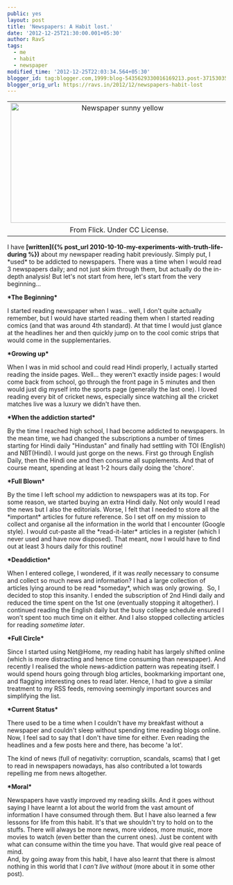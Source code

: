 ```yaml
---
public: yes
layout: post
title: 'Newspapers: A Habit lost.'
date: '2012-12-25T21:30:00.001+05:30'
author: RavS
tags:
  - me
  - habit
  - newspaper
modified_time: '2012-12-25T22:03:34.564+05:30'
blogger_id: tag:blogger.com,1999:blog-5435629330016169213.post-3715303503359538882
blogger_orig_url: https://ravs.in/2012/12/newspapers-habit-lost
---
```


<table align="center" cellpadding="0" cellspacing="0" class="tr-caption-container" style="margin-left: auto; margin-right: auto; text-align: center;"><tbody><tr><td style="text-align: center;"><a href="http://www.flickr.com/photos/62693815@N03/6280553392/" style="margin-left: auto; margin-right: auto;" title="Newspaper sunny yellow by NS Newsflash, on Flickr"><img alt="Newspaper sunny yellow" height="277" src="https://farm7.staticflickr.com/6220/6280553392_c25c67ca80.jpg" width="500"></a></td></tr><tr><td class="tr-caption" style="text-align: center;">From Flick. Under CC License.</td></tr></tbody></table>

I have **[written]({% post_url 2010-10-10-my-experiments-with-truth-life-during %})** about my newspaper reading habit previously. Simply put, I \*used\* to be addicted to newspapers. There was a time when I would read 3 newspapers daily; and not just skim through them, but actually do the in-depth analysis! But let's not start from here, let's start from the very beginning...

**\*The Beginning\***

I started reading newspaper when I was... well, I don't quite actually remember, but I would have started reading them when I started reading comics (and that was around 4th standard). At that time I would just glance at the headlines her and then quickly jump on to the cool comic strips that would come in the supplementaries.

**\*Growing up\***

When I was in mid school and could read Hindi properly, I actually started reading the inside pages. Well... they weren't exactly inside pages: I would come back from school, go through the front page in 5 minutes and then would just dig myself into the sports page (generally the last one). I loved reading every bit of cricket news, especially since watching all the cricket matches live was a luxury we didn't have then.

**\*When the addiction started\***

By the time I reached high school, I had become addicted to newspapers. In the mean time, we had changed the subscriptions a number of times starting for Hindi daily "Hindustan" and finally had settling with TOI (English) and NBT(Hindi). I would just gorge on the news. First go through English Daily, then the Hindi one and then consume all supplements. And that of course meant, spending at least 1-2 hours daily doing the 'chore'.

**\*Full Blown\***

By the time I left school my addiction to newspapers was at its top. For some reason, we started buying an extra Hindi daily. Not only would I read the news but I also the editorials. Worse, I felt that I needed to store all the \*important\* articles for future reference. So I set off on my mission to collect and organise all the information in the world that I encounter (Google style). I would cut-paste all the \*read-it-later\* articles in a register (which I never used and have now disposed). That meant, now I would have to find out at least 3 hours daily for this routine!

**\*Deaddiction\***

When I entered college, I wondered, if it was _really_ necessary to consume and collect so much news and information? I had a large collection of articles lying around to be read \*someday\*, which was only growing.  So, I decided to stop this insanity. I ended the subscription of 2nd Hindi daily and reduced the time spent on the 1st one (eventually stopping it altogether). I continued reading the English daily but the busy college schedule ensured I won't spent too much time on it either. And I also stopped collecting articles for reading _sometime later_.

**\*Full Circle\***

Since I started using Net@Home, my reading habit has largely shifted online (which is more distracting and hence time consuming than newspaper). And recently I realised the whole news-addiction pattern was repeating itself. I would spend hours going through blog articles, bookmarking important one, and flagging interesting ones to read later. Hence, I had to give a similar treatment to my RSS feeds, removing seemingly important sources and simplifying the list.

**\*Current Status\***

There used to be a time when I couldn't have my breakfast without a newspaper and couldn't sleep without spending time reading blogs online. Now, I feel sad to say that I don't have time for either. Even reading the headlines and a few posts here and there, has become 'a lot'.

The kind of news (full of negativity: corruption, scandals, scams) that I get to read in newspapers nowadays, has also contributed a lot towards repelling me from news altogether.

**\*Moral\***

Newspapers have vastly improved my reading skills. And it goes without saying I have learnt a lot about the world from the vast amount of information I have consumed through them. But I have also learned a few lessons for life from this habit. It's that we shouldn't try to hold on to the stuffs. There will always be more news, more videos, more music, more movies to watch (even better than the current ones). Just be content with what can consume within the time you have. That would give real peace of mind.  
And, by going away from this habit, I have also learnt that there is almost nothing in this world that I _can't live without_ (more about it in some other post).
